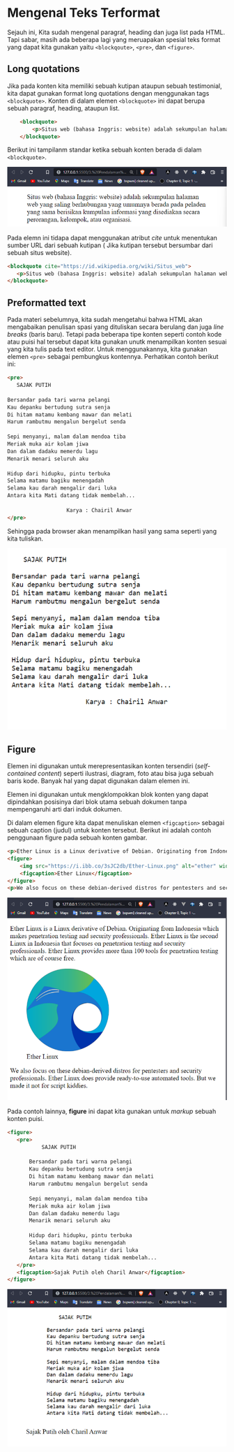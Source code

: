 # Mengenal Teks Terformat
Sejauh ini, Kita sudah mengenal paragraf, heading dan juga list pada HTML. Tapi sabar, masih ada beberapa lagi yang meruapakan spesial teks format yang dapat kita gunakan yaitu ```<blockqoute>```, ```<pre>```, dan ```<figure>```.

## Long quotations
Jika pada konten kita memiliki sebuah kutipan ataupun sebuah testimonial, kita dapat gunakan format long quotations dengan menggunakan tags ```<blockquote>```. Konten di dalam elemen ```<blockquote>``` ini dapat berupa sebuah paragraf, heading, ataupun list.

```html
    <blockquote>
        <p>Situs web (bahasa Inggris: website) adalah sekumpulan halaman web yang saling berhubungan yang umumnya   berada pada peladen yang sama berisikan kumpulan informasi yang disediakan secara perorangan, kelompok, atau organisasi.</p>
    </blockquote>
```
Berikut ini tampilanm standar ketika sebuah konten berada di dalam ```<blockquote>```.

![screenshot](https://github.com/adyuta447/learn-html-css/blob/main/3.%20Pendalaman%20HTML/img/2022-03-11_23-35.png)

Pada elemn ini tidapa dapat menggunakan atribut <i>cite</i> untuk menentukan sumber URL dari sebuah kutipan ( Jika kutipan tersebut bersumbar dari sebuah situs website).

```html
<blockquote cite="https://id.wikipedia.org/wiki/Situs_web">
   <p>Situs web (bahasa Inggris: website) adalah sekumpulan halaman web yang saling berhubungan yang umumnya berada pada peladen yang sama berisikan kumpulan informasi yang disediakan secara perorangan, kelompok, atau organisasi.</p>
</blockquote>
```
## Preformatted text
Pada materi sebelumnya, kita sudah mengetahui bahwa HTML akan mengabaikan penulisan spasi yang dituliskan secara berulang dan juga <i>line breaks</i> (baris baru). Tetapi pada beberapa tipe konten seperti contoh kode atau puisi hal tersebut dapat kita gunakan unutk menampilkan konten sesuai yang kita tulis pada text editor. Untuk menggunakannya, kita gunakan elemen ```<pre>``` sebagai pembungkus kontennya. Perhatikan contoh berikut ini:

```html
<pre>
   SAJAK PUTIH
 
Bersandar pada tari warna pelangi
Kau depanku bertudung sutra senja
Di hitam matamu kembang mawar dan melati
Harum rambutmu mengalun bergelut senda
 
Sepi menyanyi, malam dalam mendoa tiba
Meriak muka air kolam jiwa
Dan dalam dadaku memerdu lagu
Menarik menari seluruh aku
 
Hidup dari hidupku, pintu terbuka
Selama matamu bagiku menengadah
Selama kau darah mengalir dari luka
Antara kita Mati datang tidak membelah...
 
                   Karya : Chairil Anwar
</pre>
```
Sehingga pada browser akan menampilkan hasil yang sama seperti yang kita tuliskan.

![screenshot](https://github.com/adyuta447/learn-html-css/blob/main/3.%20Pendalaman%20HTML/img/2022-03-12_00-25.png)

## Figure

Elemen ini digunakan untuk merepresentasikan konten tersendiri (<i>self-contained content</i>) seperti ilustrasi, diagram, foto atau bisa juga sebuah baris kode. Banyak hal yang dapat digunakan dalam elemen ini.

Elemen ini digunakan untuk mengklompokkan blok konten yang dapat dipindahkan posisinya dari blok utama sebuah dokumen tanpa mempengaruhi arti dari induk dokumen.

Di dalam elemen figure kita dapat menuliskan elemen ```<figcaption>``` sebagai sebuah caption (judul) untuk konten tersebut. Berikut ini adalah contoh penggunaan figure pada sebuah konten gambar.

```html
<p>Ether Linux is a Linux derivative of Debian. Originating from Indonesia which makes penetration testing and security professionals. Ether Linux is the second Linux in Indonesia that focuses on penetration testing and security professionals. Ether Linux provides more than 100 tools for penetration testing which are of course free.</p>
<figure>
    <img src="https://i.ibb.co/3sJC2db/Ether-Linux.png" alt="ether" width="200px">
    <figcaption>Ether Linux</figcaption>
</figure>
<p>We also focus on these debian-derived distros for pentesters and security professionals. Ether Linux does provide ready-to-use automated tools. But we made it not for script kiddies.</p>
```
![screenshot](https://github.com/adyuta447/learn-html-css/blob/main/3.%20Pendalaman%20HTML/img/2022-03-12_01-09.png)

Pada contoh lainnya, <b>figure</b> ini dapat kita gunakan untuk <i>markup</i> sebuah konten puisi.

```html
<figure>
   <pre>
           SAJAK PUTIH
 
       Bersandar pada tari warna pelangi
       Kau depanku bertudung sutra senja
       Di hitam matamu kembang mawar dan melati
       Harum rambutmu mengalun bergelut senda
 
       Sepi menyanyi, malam dalam mendoa tiba
       Meriak muka air kolam jiwa
       Dan dalam dadaku memerdu lagu
       Menarik menari seluruh aku
 
       Hidup dari hidupku, pintu terbuka
       Selama matamu bagiku menengadah
       Selama kau darah mengalir dari luka
       Antara kita Mati datang tidak membelah...
   </pre>
   <figcaption>Sajak Putih oleh Charil Anwar</figcaption>
</figure>
```
![screenshot](https://github.com/adyuta447/learn-html-css/blob/main/3.%20Pendalaman%20HTML/img/2022-03-12_01-23.png)
